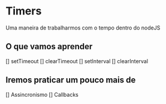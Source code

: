 # Timers

Uma maneira de trabalharmos com o tempo dentro do nodeJS

## O que vamos aprender
[] setTimeout
[] clearTimeout
[] setInterval
[] clearInterval

## Iremos praticar um pouco mais de
[] Assincronismo
[] Callbacks